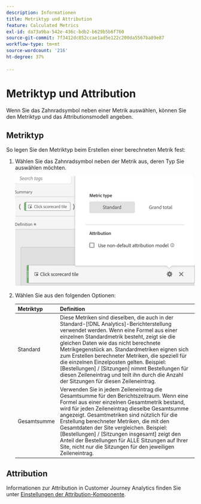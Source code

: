 ```yaml
---
description: Informationen
title: Metriktyp und Attribution
feature: Calculated Metrics
exl-id: da73a9ba-542e-436c-bdb2-b629b5b6f760
source-git-commit: 7f3412dc852ccae1ad5e122c200da5567ba89e87
workflow-type: tm+mt
source-wordcount: '216'
ht-degree: 37%

---
```


# Metriktyp und Attribution

Wenn Sie das Zahnradsymbol neben einer Metrik auswählen, können Sie den Metriktyp und das Attributionsmodell angeben.

## Metriktyp

So legen Sie den Metriktyp beim Erstellen einer berechneten Metrik fest:

1. Wählen Sie das Zahnradsymbol neben der Metrik aus, deren Typ Sie auswählen möchten.

   ![](assets/cm_type_alloc.png)

1. Wählen Sie aus den folgenden Optionen:

   | Metriktyp | Definition |
   |---|---|
   | Standard | Diese Metriken sind dieselben, die auch in der Standard-[!DNL Analytics]-Berichterstellung verwendet werden. Wenn eine Formel aus einer einzelnen Standardmetrik besteht, zeigt sie die gleichen Daten wie das nicht berechnete Metrikgegenstück an. Standardmetriken eignen sich zum Erstellen berechneter Metriken, die speziell für die einzelnen Einzelposten gelten. Beispiel: [Bestellungen] / [Sitzungen] nimmt Bestellungen für diesen Zeileneintrag und teilt ihn durch die Anzahl der Sitzungen für diesen Zeileneintrag. |
   | Gesamtsumme | Verwenden Sie in jedem Zeileneintrag die Gesamtsumme für den Berichtszeitraum. Wenn eine Formel aus einer einzelnen Gesamtmetrik bestand, wird für jeden Zeileneintrag dieselbe Gesamtsumme angezeigt. Gesamtmetriken sind nützlich für die Erstellung berechneter Metriken, die mit den Gesamtdaten der Site vergleichen. Beispiel: [Bestellungen] / [Sitzungen insgesamt] zeigt den Anteil der Bestellungen für ALLE Sitzungen auf Ihrer Site, nicht nur die Sitzungen für den jeweiligen Zeileneintrag. |

## Attribution

Informationen zur Attribution in Customer Journey Analytics finden Sie unter [Einstellungen der Attribution-Komponente](/help/data-views/component-settings/attribution.md).
